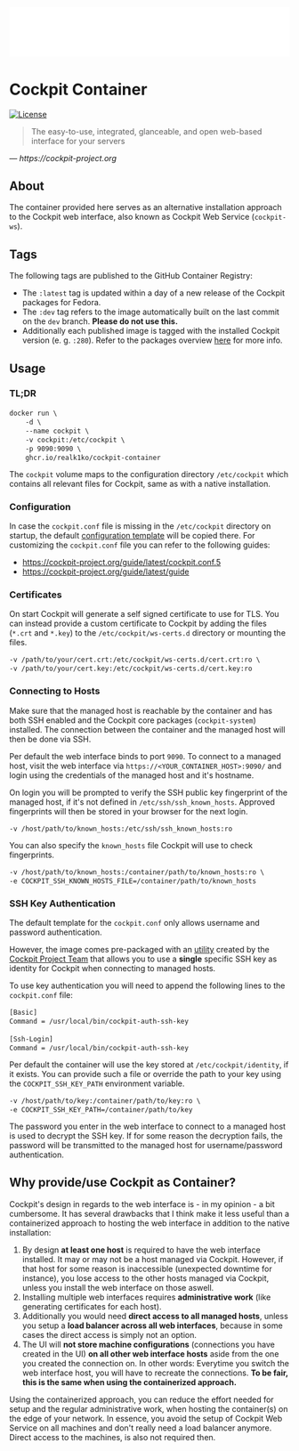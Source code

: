 ![Cockpit Logo](cockpit-logo.png)

# Cockpit Container

[![License](https://img.shields.io/github/license/realk1ko/cockpit-container.svg)](https://github.com/realk1ko/cockpit-container/blob/main/LICENSE)

> The easy-to-use, integrated, glanceable, and open web-based interface for your servers

_&#8213; https://cockpit-project.org_

## About

The container provided here serves as an alternative installation approach to the Cockpit web interface, also known as
Cockpit Web Service (`cockpit-ws`).

## Tags

The following tags are published to the GitHub Container Registry:

- The `:latest` tag is updated within a day of a new release of the Cockpit packages for Fedora.
- The `:dev` tag refers to the image automatically built on the last commit on the `dev` branch. **Please do not use
  this.**
- Additionally each published image is tagged with the installed Cockpit version (e. g. `:280`). Refer to the packages
  overview [here](https://github.com/users/realk1ko/packages/container/package/cockpit-container) for more info.

## Usage

### TL;DR

```
docker run \
    -d \
    --name cockpit \
    -v cockpit:/etc/cockpit \
    -p 9090:9090 \
    ghcr.io/realk1ko/cockpit-container
```

The `cockpit` volume maps to the configuration directory `/etc/cockpit` which contains all relevant files for Cockpit,
same as with a native installation.

### Configuration

In case the `cockpit.conf` file is missing in the `/etc/cockpit` directory on startup, the
default [configuration template](https://github.com/realk1ko/cockpit-container/blob/main/container/usr/local/etc/cockpit-container/cockpit.conf.template)
will be copied there. For customizing the `cockpit.conf` file you can refer to the following guides:

- https://cockpit-project.org/guide/latest/cockpit.conf.5
- https://cockpit-project.org/guide/latest/guide

### Certificates

On start Cockpit will generate a self signed certificate to use for TLS. You can instead provide a custom certificate to
Cockpit by adding the files (`*.crt` and `*.key`) to the `/etc/cockpit/ws-certs.d` directory or mounting the files.

```
-v /path/to/your/cert.crt:/etc/cockpit/ws-certs.d/cert.crt:ro \
-v /path/to/your/cert.key:/etc/cockpit/ws-certs.d/cert.key:ro
```

### Connecting to Hosts

Make sure that the managed host is reachable by the container and has both SSH enabled and
the Cockpit core packages (`cockpit-system`) installed. The connection between the container and the managed host will
then be done via SSH.

Per default the web interface binds to port `9090`. To connect to a managed host, visit the web
interface via `https://<YOUR_CONTAINER_HOST>:9090/` and login using the credentials of the managed host and it's
hostname.

On login you will be prompted to verify the SSH public key fingerprint of the managed host, if it's not defined in
`/etc/ssh/ssh_known_hosts`. Approved fingerprints will then be stored in your browser for the next login.

```
-v /host/path/to/known_hosts:/etc/ssh/ssh_known_hosts:ro
```

You can also specify the `known_hosts` file Cockpit will use to check fingerprints.

```
-v /host/path/to/known_hosts:/container/path/to/known_hosts:ro \
-e COCKPIT_SSH_KNOWN_HOSTS_FILE=/container/path/to/known_hosts
```

### SSH Key Authentication

The default template for the `cockpit.conf` only allows username and password authentication.

However, the image comes pre-packaged with an
[utility](https://github.com/realk1ko/cockpit-container/blob/main/container/usr/local/bin/cockpit-auth-ssh-key) created
by
the [Cockpit Project Team](https://github.com/cockpit-project) that allows you to use a **single** specific SSH key as
identity for Cockpit when connecting to managed hosts.

To use key authentication you will need to append the following lines to the `cockpit.conf` file:

```
[Basic]
Command = /usr/local/bin/cockpit-auth-ssh-key

[Ssh-Login]
Command = /usr/local/bin/cockpit-auth-ssh-key
```

Per default the container will use the key stored at `/etc/cockpit/identity`, if it exists. You can provide such a file
or override the path to your key using the `COCKPIT_SSH_KEY_PATH` environment variable.

```
-v /host/path/to/key:/container/path/to/key:ro \ 
-e COCKPIT_SSH_KEY_PATH=/container/path/to/key
```

The password you enter in the web interface to connect to a managed host is used to decrypt the SSH key. If for some
reason the decryption fails, the password will be transmitted to the managed host for username/password authentication.

## Why provide/use Cockpit as Container?

Cockpit's design in regards to the web interface is - in my opinion - a bit cumbersome. It has several drawbacks that I
think make it less useful than a containerized approach to hosting the web interface in addition to the native
installation:

1. By design **at least one host** is required to have the web interface installed. It may or may not be a host managed
   via Cockpit. However, if that host for some reason is inaccessible (unexpected downtime for instance), you lose
   access to the other hosts managed via Cockpit, unless you install the web interface on those aswell.
2. Installing multiple web interfaces requires **administrative work** (like generating certificates for each host).
3. Additionally you would need **direct access to all managed hosts**, unless you setup a **load balancer across all web
   interfaces**, because in some cases the direct access is simply not an option.
4. The UI will **not store machine configurations** (connections you have created in the UI) **on all other web
   interface hosts** aside from the one you created the connection on. In other words: Everytime you switch the web
   interface host, you will have to recreate the connections. **To be fair, this is the same when using the
   containerized approach.**

Using the containerized approach, you can reduce the effort needed for setup and the regular administrative work, when
hosting the container(s) on the edge of your network. In essence, you avoid the setup of Cockpit Web Service on all
machines and don't really need a load balancer anymore. Direct access to the machines, is also not required then.
